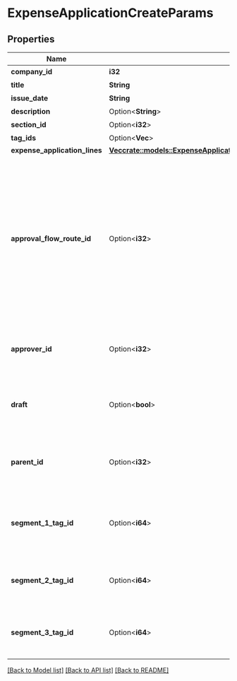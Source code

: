 # ExpenseApplicationCreateParams

## Properties

Name | Type | Description | Notes
------------ | ------------- | ------------- | -------------
**company_id** | **i32** | 事業所ID | 
**title** | **String** | 申請タイトル (250文字以内) | 
**issue_date** | **String** | 申請日 (yyyy-mm-dd) | 
**description** | Option<**String**> | 備考 (10000文字以内) | [optional]
**section_id** | Option<**i32**> | 部門ID | [optional]
**tag_ids** | Option<**Vec<i32>**> | メモタグID | [optional]
**expense_application_lines** | [**Vec<crate::models::ExpenseApplicationCreateParamsExpenseApplicationLines>**](expenseApplicationCreateParams_expense_application_lines.md) |  | 
**approval_flow_route_id** | Option<**i32**> | 申請経路ID<br> <ul>     <li>経費申請のステータスを申請中として作成する場合は、必ず指定してください。</li>     <li>指定する申請経路IDは、申請経路APIを利用して取得してください。</li>     <li>         未指定の場合は、基本経路を設定している事業所では基本経路が、基本経路を設定していない事業所では利用可能な申請経路の中から最初の申請経路が自動的に使用されます。         <ul>            <li>意図しない申請経路を持った経費申請の作成を防ぐために、使用する申請経路IDを指定することを推奨します。</li>         </ul>     </li>     <li>         ベーシックプランの事業所では以下のデフォルトで用意された申請経路のみ指定できます         <ul>         <li>指定なし</li>         <li>承認者を指定</li>         </ul>     </li> </ul>  | [optional]
**approver_id** | Option<**i32**> | 承認者のユーザーID<br> 「承認者を指定」の経路を申請経路として使用する場合に指定してください。<br> 指定する承認者のユーザーIDは、申請経路APIを利用して取得してください。  | [optional]
**draft** | Option<**bool**> | 経費申請のステータス<br> falseを指定した時は申請中（in_progress）で経費申請を作成します。<br> trueを指定した時は下書き（draft）で経費申請を作成します。<br> 未指定の時は下書きとみなして経費申請を作成します。  | [optional]
**parent_id** | Option<**i32**> | 親申請ID(法人向けプロフェッショナル, 法人向け エンタープライズプラン)<br> <ul>   <li>承認済みの既存各種申請IDのみ指定可能です。</li>   <li>各種申請一覧APIを利用して取得してください。</li> </ul>  | [optional]
**segment_1_tag_id** | Option<**i64**> | セグメント１ID(法人向けプロフェッショナル, 法人向けエンタープライズプラン)<br> セグメントタグ一覧APIを利用して取得してください。<br> <a href=\"https://support.freee.co.jp/hc/ja/articles/360020679611\" target=\"_blank\">セグメント（分析用タグ）の設定</a><br>  | [optional]
**segment_2_tag_id** | Option<**i64**> | セグメント２ID(法人向け エンタープライズプラン)<br> セグメントタグ一覧APIを利用して取得してください。<br> <a href=\"https://support.freee.co.jp/hc/ja/articles/360020679611\" target=\"_blank\">セグメント（分析用タグ）の設定</a><br>  | [optional]
**segment_3_tag_id** | Option<**i64**> | セグメント３ID(法人向け エンタープライズプラン)<br> セグメントタグ一覧APIを利用して取得してください。<br> <a href=\"https://support.freee.co.jp/hc/ja/articles/360020679611\" target=\"_blank\">セグメント（分析用タグ）の設定</a><br>  | [optional]

[[Back to Model list]](../README.md#documentation-for-models) [[Back to API list]](../README.md#documentation-for-api-endpoints) [[Back to README]](../README.md)


